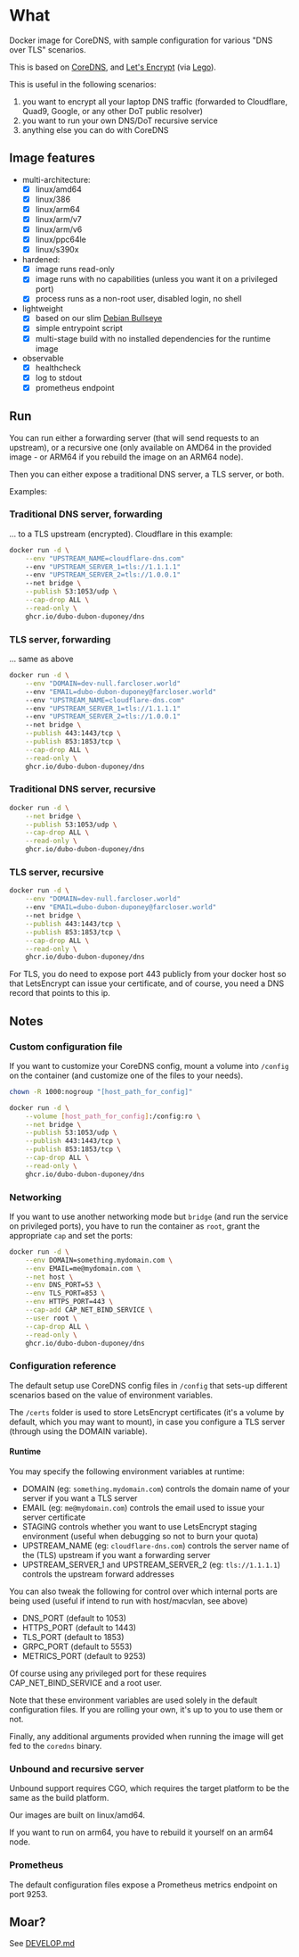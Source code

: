 # What

Docker image for CoreDNS, with sample configuration for various "DNS over TLS" scenarios.

This is based on [CoreDNS](https://coredns.io/), and [Let's Encrypt](https://letsencrypt.org/) (via [Lego](https://github.com/go-acme/lego)).

This is useful in the following scenarios:

 1. you want to encrypt all your laptop DNS traffic (forwarded to Cloudflare, Quad9, Google, or any other DoT public resolver)
 1. you want to run your own DNS/DoT recursive service
 1. anything else you can do with CoreDNS

## Image features

* multi-architecture:
  * [x] linux/amd64
  * [x] linux/386
  * [x] linux/arm64
  * [x] linux/arm/v7
  * [x] linux/arm/v6
  * [x] linux/ppc64le
  * [x] linux/s390x
* hardened:
  * [x] image runs read-only
  * [x] image runs with no capabilities (unless you want it on a privileged port)
  * [x] process runs as a non-root user, disabled login, no shell
* lightweight
  * [x] based on our slim [Debian Bullseye](https://github.com/dubo-dubon-duponey/docker-debian)
  * [x] simple entrypoint script
  * [x] multi-stage build with no installed dependencies for the runtime image
* observable
  * [x] healthcheck
  * [x] log to stdout
  * [x] prometheus endpoint

## Run

You can run either a forwarding server (that will send requests to an upstream), or a recursive one 
(only available on AMD64 in the provided image - or ARM64 if you rebuild the image on an ARM64 node).

Then you can either expose a traditional DNS server, a TLS server, or both.

Examples:

### Traditional DNS server, forwarding

... to a TLS upstream (encrypted). Cloudflare in this example:

```bash
docker run -d \
    --env "UPSTREAM_NAME=cloudflare-dns.com"
    --env "UPSTREAM_SERVER_1=tls://1.1.1.1"
    --env "UPSTREAM_SERVER_2=tls://1.0.0.1"
    --net bridge \
    --publish 53:1053/udp \
    --cap-drop ALL \
    --read-only \
    ghcr.io/dubo-dubon-duponey/dns
```

### TLS server, forwarding

... same as above

```bash
docker run -d \
    --env "DOMAIN=dev-null.farcloser.world"
    --env "EMAIL=dubo-dubon-duponey@farcloser.world"
    --env "UPSTREAM_NAME=cloudflare-dns.com"
    --env "UPSTREAM_SERVER_1=tls://1.1.1.1"
    --env "UPSTREAM_SERVER_2=tls://1.0.0.1"
    --net bridge \
    --publish 443:1443/tcp \
    --publish 853:1853/tcp \
    --cap-drop ALL \
    --read-only \
    ghcr.io/dubo-dubon-duponey/dns
```

### Traditional DNS server, recursive

```bash
docker run -d \
    --net bridge \
    --publish 53:1053/udp \
    --cap-drop ALL \
    --read-only \
    ghcr.io/dubo-dubon-duponey/dns
```

### TLS server, recursive

```bash
docker run -d \
    --env "DOMAIN=dev-null.farcloser.world"
    --env "EMAIL=dubo-dubon-duponey@farcloser.world"
    --net bridge \
    --publish 443:1443/tcp \
    --publish 853:1853/tcp \
    --cap-drop ALL \
    --read-only \
    ghcr.io/dubo-dubon-duponey/dns
```

For TLS, you do need to expose port 443 publicly from your docker host so that LetsEncrypt can issue your certificate,
and of course, you need a DNS record that points to this ip.

## Notes

### Custom configuration file

If you want to customize your CoreDNS config, mount a volume into `/config` on the container
(and customize one of the files to your needs).

```bash
chown -R 1000:nogroup "[host_path_for_config]"

docker run -d \
    --volume [host_path_for_config]:/config:ro \
    --net bridge \
    --publish 53:1053/udp \
    --publish 443:1443/tcp \
    --publish 853:1853/tcp \
    --cap-drop ALL \
    --read-only \
    ghcr.io/dubo-dubon-duponey/dns
```

### Networking

If you want to use another networking mode but `bridge` (and run the service on privileged ports), you have to run the container as `root`, grant the appropriate `cap` and set the ports:

```bash
docker run -d \
    --env DOMAIN=something.mydomain.com \
    --env EMAIL=me@mydomain.com \
    --net host \
    --env DNS_PORT=53 \
    --env TLS_PORT=853 \
    --env HTTPS_PORT=443 \
    --cap-add CAP_NET_BIND_SERVICE \
    --user root \
    --cap-drop ALL \
    --read-only \
    ghcr.io/dubo-dubon-duponey/dns
```

### Configuration reference

The default setup use CoreDNS config files in `/config` that sets-up different scenarios based on the value of environment variables.

The `/certs` folder is used to store LetsEncrypt certificates (it's a volume by default, which you may want to mount), in case you configure a TLS server (through using the DOMAIN variable).

#### Runtime

You may specify the following environment variables at runtime:

 * DOMAIN (eg: `something.mydomain.com`) controls the domain name of your server if you want a TLS server
 * EMAIL (eg: `me@mydomain.com`) controls the email used to issue your server certificate
 * STAGING controls whether you want to use LetsEncrypt staging environment (useful when debugging so not to burn your quota)
 * UPSTREAM_NAME (eg: `cloudflare-dns.com`) controls the server name of the (TLS) upstream if you want a forwarding server
 * UPSTREAM_SERVER_1 and UPSTREAM_SERVER_2 (eg: `tls://1.1.1.1`) controls the upstream forward addresses

You can also tweak the following for control over which internal ports are being used (useful if intend to run with host/macvlan, see above)

 * DNS_PORT (default to 1053)
 * HTTPS_PORT (default to 1443)
 * TLS_PORT (default to 1853)
 * GRPC_PORT (default to 5553)
 * METRICS_PORT (default to 9253)

Of course using any privileged port for these requires CAP_NET_BIND_SERVICE and a root user.

Note that these environment variables are used solely in the default configuration files.
If you are rolling your own, it's up to you to use them or not.

Finally, any additional arguments provided when running the image will get fed to the `coredns` binary.

### Unbound and recursive server

Unbound support requires CGO, which requires the target platform to be the same as the build platform. 

Our images are built on linux/amd64.

If you want to run on arm64, you have to rebuild it yourself on an arm64 node.

### Prometheus

The default configuration files expose a Prometheus metrics endpoint on port 9253.

## Moar?

See [DEVELOP.md](DEVELOP.md)

